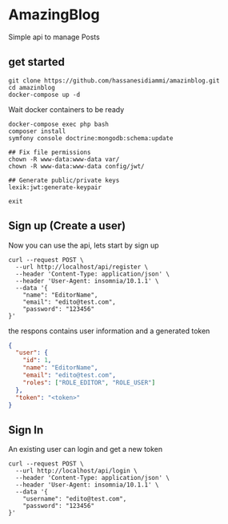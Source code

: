 # AmazingBlog

Simple api to manage Posts

## get started

```shel
git clone https://github.com/hassanesidiammi/amazinblog.git
cd amazinblog
docker-compose up -d

```

Wait docker containers to be ready

```shel
docker-compose exec php bash
composer install
symfony console doctrine:mongodb:schema:update

## Fix file permissions
chown -R www-data:www-data var/
chown -R www-data:www-data config/jwt/

## Generate public/private keys
lexik:jwt:generate-keypair

exit
```

## Sign up (Create a user)

Now you can use the api, lets start by sign up

```shel
curl --request POST \
  --url http://localhost/api/register \
  --header 'Content-Type: application/json' \
  --header 'User-Agent: insomnia/10.1.1' \
  --data '{
	"name": "EditorName",
	"email": "edito@test.com",
	"password": "123456"
}'
```

the respons contains user information and a generated token

```json
{
  "user": {
    "id": 1,
    "name": "EditorName",
    "email": "edito@test.com",
    "roles": ["ROLE_EDITOR", "ROLE_USER"]
  },
  "token": "<token>"
}
```

## Sign In

An existing user can login and get a new token

```console
curl --request POST \
  --url http://localhost/api/login \
  --header 'Content-Type: application/json' \
  --header 'User-Agent: insomnia/10.1.1' \
  --data '{
    "username": "edito@test.com",
    "password": "123456"
}'

```
